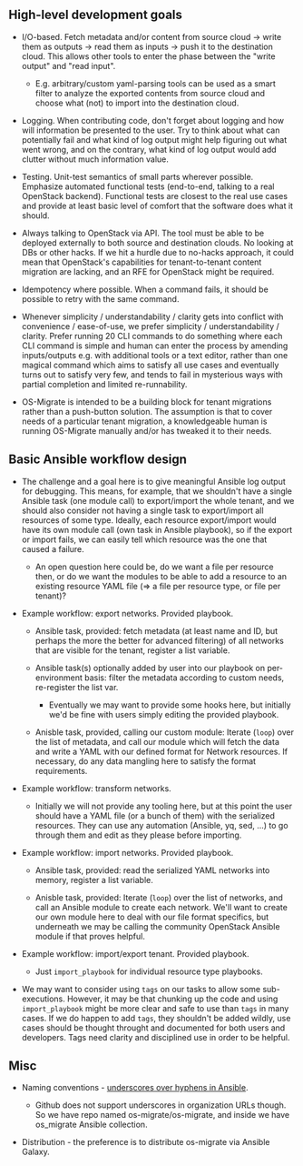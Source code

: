 High-level development goals
----------------------------

* I/O-based. Fetch metadata and/or content from source cloud -> write
  them as outputs -> read them as inputs -> push it to the destination
  cloud. This allows other tools to enter the phase between the "write
  output" and "read input".

  * E.g. arbitrary/custom yaml-parsing tools can be used as a smart
    filter to analyze the exported contents from source cloud and
    choose what (not) to import into the destination cloud.

* Logging. When contributing code, don't forget about logging and how
  will information be presented to the user. Try to think about what
  can potentially fail and what kind of log output might help figuring
  out what went wrong, and on the contrary, what kind of log output
  would add clutter without much information value.

* Testing. Unit-test semantics of small parts wherever
  possible. Emphasize automated functional tests (end-to-end, talking
  to a real OpenStack backend). Functional tests are closest to the
  real use cases and provide at least basic level of comfort that the
  software does what it should.

* Always talking to OpenStack via API. The tool must be able to be
  deployed externally to both source and destination clouds. No
  looking at DBs or other hacks. If we hit a hurdle due to no-hacks
  approach, it could mean that OpenStack's capabilities for
  tenant-to-tenant content migration are lacking, and an RFE for
  OpenStack might be required.

* Idempotency where possible. When a command fails, it should be
  possible to retry with the same command.

* Whenever simplicity / understandability / clarity gets into conflict
  with convenience / ease-of-use, we prefer simplicity /
  understandability / clarity. Prefer running 20 CLI commands to do
  something where each CLI command is simple and human can enter the
  process by amending inputs/outputs e.g. with additional tools or a
  text editor, rather than one magical command which aims to satisfy
  all use cases and eventually turns out to satisfy very few, and
  tends to fail in mysterious ways with partial completion and limited
  re-runnability.

* OS-Migrate is intended to be a building block for tenant migrations
  rather than a push-button solution. The assumption is that to cover
  needs of a particular tenant migration, a knowledgeable human is
  running OS-Migrate manually and/or has tweaked it to their needs.

Basic Ansible workflow design
-----------------------------

* The challenge and a goal here is to give meaningful Ansible log
  output for debugging. This means, for example, that we shouldn't
  have a single Ansible task (one module call) to export/import the
  whole tenant, and we should also consider not having a single task
  to export/import all resources of some type. Ideally, each resource
  export/import would have its own module call (own task in Ansible
  playbook), so if the export or import fails, we can easily tell
  which resource was the one that caused a failure.

  * An open question here could be, do we want a file per resource
    then, or do we want the modules to be able to add a resource to an
    existing resource YAML file (=> a file per resource type, or file
    per tenant)?

* Example workflow: export networks. Provided playbook.

  * Ansible task, provided: fetch metadata (at least name and ID, but
    perhaps the more the better for advanced filtering) of all
    networks that are visible for the tenant, register a list
    variable.

  * Ansible task(s) optionally added by user into our playbook on
    per-environment basis: filter the metadata according to custom
    needs, re-register the list var.

    * Eventually we may want to provide some hooks here, but initially
      we'd be fine with users simply editing the provided playbook.

  * Anisble task, provided, calling our custom module: Iterate (`loop`)
    over the list of metadata, and call our module which will fetch
    the data and write a YAML with our defined format for Network
    resources. If necessary, do any data mangling here to satisfy the
    format requirements.

* Example workflow: transform networks.

  * Initially we will not provide any tooling here, but at this point
    the user should have a YAML file (or a bunch of them) with the
    serialized resources. They can use any automation (Ansible, yq,
    sed, ...) to go through them and edit as they please before
    importing.

* Example workflow: import networks. Provided playbook.

  * Ansible task, provided: read the serialized YAML networks into
    memory, register a list variable.

  * Anisble task, provided: Iterate (`loop`) over the list of
    networks, and call an Ansible module to create each network. We'll
    want to create our own module here to deal with our file format
    specifics, but underneath we may be calling the community
    OpenStack Ansible module if that proves helpful.

* Example workflow: import/export tenant. Provided playbook.

  * Just `import_playbook` for individual resource type playbooks.

* We may want to consider using `tags` on our tasks to allow some
  sub-executions. However, it may be that chunking up the code and
  using `import_playbook` might be more clear and safe to use than
  `tags` in many cases. If we do happen to add `tags`, they shouldn't
  be added wildly, use cases should be thought throught and documented
  for both users and developers. Tags need clarity and disciplined use
  in order to be helpful.


Misc
----

* Naming conventions - [underscores over hyphens in
  Ansible](https://github.com/ansible/galaxy/issues/1128#issuecomment-454519526).

  * Github does not support underscores in organization URLs
    though. So we have repo named os-migrate/os-migrate, and inside we
    have os_migrate Ansible collection.

* Distribution - the preference is to distribute os-migrate via
  Ansible Galaxy.
